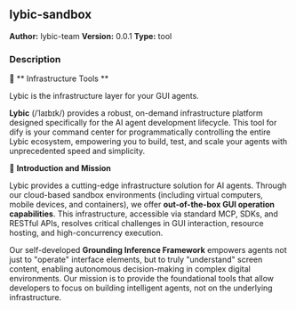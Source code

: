 ## lybic-sandbox

**Author:** lybic-team
**Version:** 0.0.1
**Type:** tool

### Description

🌃 ** Infrastructure Tools **

Lybic is the infrastructure layer for your GUI agents.

**Lybic** (/ˈlaɪbɪk/) provides a robust, on-demand infrastructure platform designed specifically for the AI agent development lifecycle. This tool for dify is your command center for programmatically controlling the entire Lybic ecosystem, empowering you to build, test, and scale your agents with unprecedented speed and simplicity.

🚀 **Introduction and Mission**

Lybic provides a cutting-edge infrastructure solution for AI agents. Through our cloud-based sandbox environments (including virtual computers, mobile devices, and containers), we offer **out-of-the-box GUI operation capabilities**. This infrastructure, accessible via standard MCP, SDKs, and RESTful APIs, resolves critical challenges in GUI interaction, resource hosting, and high-concurrency execution.

Our self-developed **Grounding Inference Framework** empowers agents not just to "operate" interface elements, but to truly "understand" screen content, enabling autonomous decision-making in complex digital environments. Our mission is to provide the foundational tools that allow developers to focus on building intelligent agents, not on the underlying infrastructure.

